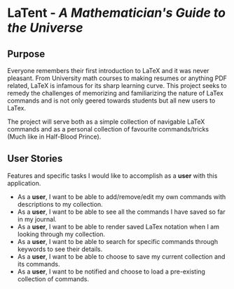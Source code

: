 # LaTent - *A Mathematician's Guide to the Universe*

## Purpose
Everyone remembers their first introduction to LaTeX and it was never pleasant.
From University math courses to making resumes or anything PDF related, LaTeX is 
infamous for its sharp learning curve. This project seeks to remedy the challenges of
memorizing and familiarizing the nature of LaTex commands and is not only geered towards students
but all new users to LaTex. 
<p>
The project will serve both as a simple collection of navigable LaTeX commands and 
as a personal collection of favourite commands/tricks (Much like in Half-Blood Prince).
</p>

## User Stories
Features and specific tasks I would like to accomplish as a **user** with this application.

- As a **user**, I want to be able to add/remove/edit my own commands with descriptions to my collection.
- As a **user**, I want to be able to see all the commands I have saved so far in my journal.
- As a **user**, I want to be able to render saved LaTex notation when I am looking through my collection.
- As a **user**, I want to be able to search for specific commands through keywords to see their details.
- As a **user**, I want to be able to choose to save my current collection and its commands.
- As a **user**, I want to be notified and choose to load a pre-existing collection of commands. 


